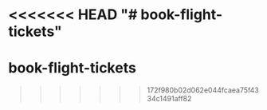 <<<<<<< HEAD
"# book-flight-tickets" 
=======
# book-flight-tickets
>>>>>>> 172f980b02d062e044fcaea75f4334c1491aff82
